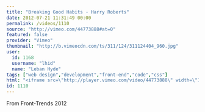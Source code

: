 ```yaml
---
title: "Breaking Good Habits - Harry Roberts"
date: 2012-07-21 11:31:49 00:00
permalink: /videos/1110
source: "http://vimeo.com/44773888#at=0"
featured: false
provider: "Vimeo"
thumbnail: "http://b.vimeocdn.com/ts/311/124/311124404_960.jpg"
user:
  id: 1168
  username: "lhid"
  name: "Leban Hyde"
tags: ["web design","development","front-end","code","css"]
html: "<iframe src=\"http://player.vimeo.com/video/44773888\" width=\"1280\" height=\"720\" frameborder=\"0\" webkitAllowFullScreen mozallowfullscreen allowFullScreen></iframe>"
id: 1110
---
```


From Front-Trends 2012